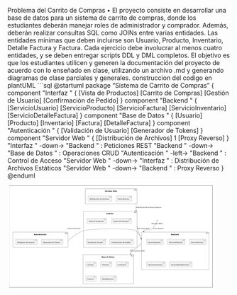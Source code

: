 Problema del Carrito de Compras
• El proyecto consiste en desarrollar una base de datos para un sistema de
carrito de compras, donde los estudiantes deberán manejar roles de administrador y comprador. Además, deberán realizar consultas SQL como
JOINs entre varias entidades. Las entidades mínimas que deben incluirse
son Usuario, Producto, Inventario, Detalle Factura y Factura. Cada ejercicio debe involucrar al menos cuatro entidades, y se deben entregar scripts
DDL y DML completos. El objetivo es que los estudiantes utilicen y
generen la documentación del proyecto de acuerdo con lo enseñado en
clase, utilizando un archivo .md y generando diagramas de clase parciales
y generales.
construccion del codigo en plantUML
´´´sql @startuml package “Sistema de Carrito de Compras” {
component "Interfaz " {
[Vista de Productos]
[Carrito de Compras]
[Gestión de Usuario]
[Confirmación de Pedido]
}
component "Backend " {
[ServicioUsuario]
[ServicioProducto]
[ServicioFactura]
[ServicioInventario]
[ServicioDetalleFactura]
}
component "Base de Datos " {
[Usuario]
[Producto]
[Inventario]
[Factura]
[DetalleFactura]
}
component "Autenticación " {
[Validación de Usuario]
[Generador de Tokens]
}
component "Servidor Web " {
[Distribución de Archivos]
1
[Proxy Reverso]
}
"Interfaz " -down-> "Backend " : Peticiones REST
"Backend " -down-> "Base de Datos " : Operaciones CRUD
"Autenticación " -left-> "Backend " : Control de Acceso
"Servidor Web " -down-> "Interfaz " : Distribución de Archivos Estáticos
"Servidor Web " -down-> "Backend " : Proxy Reverso
} @enduml
![diagrama](/diagrama_estructural/diagrama_de_objetos/diagrama.png)